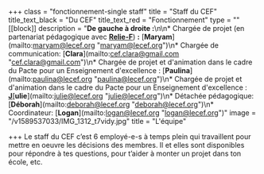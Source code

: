 +++
class = "fonctionnement-single staff"
title = "Staff du CEF"
title_text_black = "Du CEF"
title_text_red = "Fonctionnement"
type = ""
[[block]]
description = "**De gauche à droite :**\n\n* Chargée de projet (en partenariat pédagogique avec [**Relie-F**](http://relie-f.be/)) **:** [**Maryam**](mailto:maryam@lecef.org \"maryam@lecef.org\")\n* Chargée de communication: [**Clara**](mailto:cef.clara@gmail.com \"cef.clara@gmail.com\")\n* Chargée de projet et d'animation dans le cadre du Pacte pour un Enseignement d'excellence : [**Paulina**](mailto:paulina@lecef.org \"paulina@lecef.org\")\n* Chargée de projet et d'animation dans le cadre du Pacte pour un Enseignement d'excellence : [**J**]()[**ulie**](mailto:julie@lecef.org \"julie@lecef.org\")\n* Détachée pédagogique: [**Déborah**](mailto:deborah@lecef.org \"deborah@lecef.org\")\n* Coordinateur: [**Logan**](mailto:logan@lecef.org \"logan@lecef.org\")"
image = "/v1589537033/IMG_1312_t7vidy.jpg"
title = "L'équipe"

+++
Le staff du CEF c’est 6 employé-e-s à temps plein qui travaillent pour mettre en oeuvre les décisions des membres. Il et elles sont disponibles pour répondre à tes questions, pour t’aider à monter un projet dans ton école, etc.